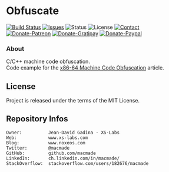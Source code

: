 Obfuscate
=========

[![Build Status](https://img.shields.io/travis/macmade/Obfuscate.svg?branch=master&style=flat)](https://travis-ci.org/macmade/Obfuscate)
[![Issues](http://img.shields.io/github/issues/macmade/Obfuscate.svg?style=flat)](https://github.com/macmade/Obfuscate/issues)
![Status](https://img.shields.io/badge/status-prototype-orange.svg?style=flat)
![License](https://img.shields.io/badge/license-mit-brightgreen.svg?style=flat)
[![Contact](https://img.shields.io/badge/contact-@macmade-blue.svg?style=flat)](https://twitter.com/macmade)  
[![Donate-Patreon](https://img.shields.io/badge/donate-patreon-yellow.svg?style=flat)](https://patreon.com/macmade)
[![Donate-Gratipay](https://img.shields.io/badge/donate-gratipay-yellow.svg?style=flat)](https://www.gratipay.com/macmade)
[![Donate-Paypal](https://img.shields.io/badge/donate-paypal-yellow.svg?style=flat)](https://paypal.me/xslabs)

### About

C/C++ machine code obfuscation.  
Code example for the [x86-64 Machine Code Obfuscation](http://www.xs-labs.com/en/blog/2017/11/07/x86-64-machine-code-obfuscation/) article.

License
-------

Project is released under the terms of the MIT License.

Repository Infos
----------------

    Owner:			Jean-David Gadina - XS-Labs
    Web:			www.xs-labs.com
    Blog:			www.noxeos.com
    Twitter:		@macmade
    GitHub:			github.com/macmade
    LinkedIn:		ch.linkedin.com/in/macmade/
    StackOverflow:	stackoverflow.com/users/182676/macmade
